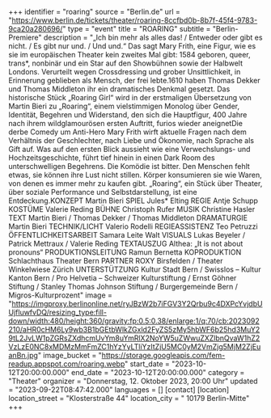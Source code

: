 +++
identifier = "roaring"
source = "Berlin.de"
url = "https://www.berlin.de/tickets/theater/roaring-8ccfbd0b-8b7f-45f4-9783-9ca20a280696/"
type = "event"
title = "ROARING"
subtitle = "Berlin-Premiere"
description = "„Ich bin mehr als alles das! / Entweder oder gibt es nicht. / Es gibt nur und. / Und und.“ Das sagt Mary Frith, eine Figur, wie es sie im europäischen Theater kein zweites Mal gibt: 1584 geboren, queer, trans*, nonbinär und ein Star auf den Showbühnen sowie der Halbwelt Londons. Verurteilt wegen Crossdressing und grober Unsittlichkeit, in Erinnerung geblieben als Mensch, der frei lebte.1610 haben Thomas Dekker und Thomas Middleton ihr ein dramatisches Denkmal gesetzt. Das historische Stück „Roaring Girl“ wird in der erstmaligen Übersetzung von Martin Bieri zu „Roaring“, einem vielstimmigen Monolog über Gender, Identität, Begehren und Widerstand, den sich die Hauptfigur, 400 Jahre nach ihrem wildglamourösen ersten Auftritt, furios wieder aneignetDie derbe Comedy um Anti-Hero Mary Frith wirft aktuelle Fragen nach dem Verhältnis der Geschlechter, nach Liebe und Ökonomie, nach Sprache als Gift auf. Was auf den ersten Blick aussieht wie eine Verwechslungs- und Hochzeitsgeschichte, führt tief hinein in einen Dark Room des unterschwelligen Begehrens. Die Komödie ist bitter. Den Menschen fehlt etwas, sie können ihre Lust nicht stillen. Körper konsumieren sie wie Waren, von denen es immer mehr zu kaufen gibt. „Roaring“, ein Stück über Theater, über soziale Performance und Selbstdarstellung, ist eine Entdeckung.KONZEPT Martin Bieri SPIEL Jules* Elting REGIE Antje Schupp KOSTÜME Valerie Reding BÜHNE Christoph Rufer MUSIK Christine Hasler TEXT Martin Bieri / Thomas Dekker / Thomas Middleton DRAMATURGIE Martin Bieri TECHNIK/LICHT Valerio Rodelli REGIEASSISTENZ Teo Petruzzi ÖFFENTLICHKEITSARBEIT Samara Leite Walt VISUALS Lukas Beyeler / Patrick Mettraux / Valerie Reding TEXTAUSZUG Althea: „It is not about pronouns“ PRODUKTIONSLEITUNG Ramun Bernetta KOPRODUKTION Schlachthaus Theater Bern PARTNER ROXY Birsfelden / Theater Winkelwiese Zürich UNTERSTÜTZUNG Kultur Stadt Bern / Swisslos – Kultur Kanton Bern / Pro Helvetia – Schweizer Kulturstiftung / Ernst Göhner Stiftung / Stanley Thomas Johnson Stiftung / Burgergemeinde Bern / Migros-Kulturprozent"
image = "https://imgproxy.berlinonline.net/ryJBzW2b7iFGV3Y2Qrbu9c4DXPcYvjdbUUjfluwfvDQ/resizing_type:fill-down/width:480/height:360/gravity:fp:0.5:0.38/enlarge:1/q:70/cb:2023092210/aHR0cHM6Ly9wb3B1bGEtbWlkZGxld2FyZS5zMy5hbWF6b25hd3MuY29tL2JvLW1pZGRsZXdhcmUvYm8uYmRlX2NoYW5uZWwuZXZlbnQvaW1hZ2VzLzE0NC8xMDMzMmFmZC1hYzYyLTliYzItZjU5MC0yM2VmZjg5MjM2ZjEuanBn.jpg"
image_bucket = "https://storage.googleapis.com/fem-readup.appspot.com/roaring.webp"
start_date = "2023-10-12T20:00:00.000"
end_date = "2023-10-12T20:00:00.000"
category = "Theater"
organizer = "Donnerstag, 12. Oktober 2023, 20:00 Uhr"
updated = "2023-09-22T08:47:42.000"
languages = []
[contact]
[location]
location_street = "Klosterstraße 44"
location_city = " 10179 Berlin-Mitte"
+++